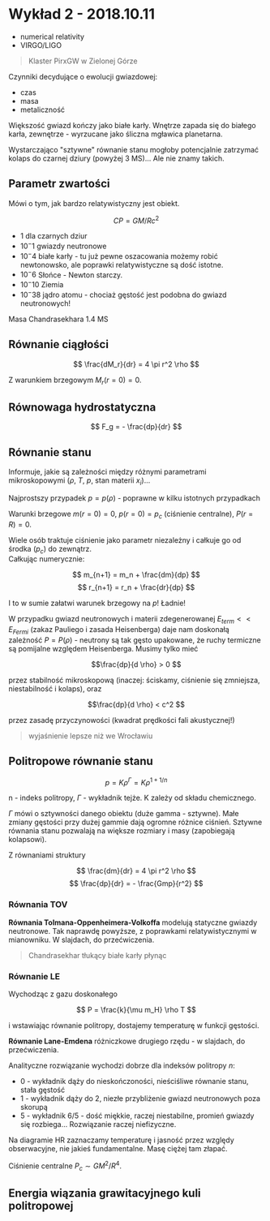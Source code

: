 # Wykład 2 - 2018.10.11

* numerical relativity
* VIRGO/LIGO

> Klaster PirxGW w Zielonej Górze

Czynniki decydujące o ewolucji gwiazdowej:

* czas
* masa
* metaliczność

Większość gwiazd kończy jako białe karły. Wnętrze zapada się do białego karła, zewnętrze - wyrzucane jako śliczna mgławica planetarna.

Wystarczająco "sztywne" równanie stanu mogłoby potencjalnie zatrzymać kolaps do czarnej dziury (powyżej 3 MS)... Ale nie znamy takich.

## Parametr zwartości

Mówi o tym, jak bardzo relatywistyczny jest obiekt.

$$CP = GM/Rc^2$$

* 1 dla czarnych dziur
* $10^-1$ gwiazdy neutronowe
* $10^-4$ białe karły - tu już pewne oszacowania możemy robić newtonowsko, ale poprawki relatywistyczne są dość istotne.
* $10^-6$ Słońce - Newton starczy.
* $10^-10$ Ziemia
* $10^-38$ jądro atomu - chociaż gęstość jest podobna do gwiazd neutronowych!

Masa Chandrasekhara 1.4 MS

## Równanie ciągłości

$$ \frac{dM_r}{dr} = 4 \pi r^2 \rho $$

Z warunkiem brzegowym $M_r(r=0) = 0$.

## Równowaga hydrostatyczna

$$ F_g = - \frac{dp}{dr} $$

## Równanie stanu

Informuje, jakie są zależności między różnymi parametrami mikroskopowymi ($\rho$, $T$, $p$, stan materii $x_i$)...

Najprostszy przypadek $p = p(\rho)$ - poprawne w kilku istotnych przypadkach

Warunki brzegowe $m(r=0) = 0$, $p(r=0) = p_c$ (ciśnienie centralne), $P(r=R) = 0$.

Wiele osób traktuje ciśnienie jako parametr niezależny i całkuje go od środka ($p_c$) do zewnątrz.  
Całkując numerycznie:

$$ m_{n+1} = m_n + \frac{dm}{dp} $$
$$ r_{n+1} = r_n + \frac{dr}{dp} $$

I to w sumie załatwi warunek brzegowy na $p$! Ładnie!

W przypadku gwiazd neutronowych i materii zdegenerowanej $E_{term} <<
E_{Fermi}$ (zakaz Pauliego i zasada Heisenberga) daje nam doskonałą zależność
$P = P(\rho)$ - neutrony są tak gęsto upakowane, że ruchy termiczne są
pomijalne względem Heisenberga. Musimy tylko mieć 

$$\frac{dp}{d \rho} > 0 $$

przez stabilność mikroskopową (inaczej: ściskamy, ciśnienie się zmniejsza, niestabilność i kolaps), oraz

$$\frac{dp}{d \rho} < c^2 $$

przez zasadę przyczynowości (kwadrat prędkości fali akustycznej!)

> wyjaśnienie lepsze niż we Wrocławiu


## Politropowe równanie stanu

$$ p = K \rho^\Gamma = K \rho^{1+1/n} $$

n - indeks politropy, $\Gamma$ - wykładnik tejże. K zależy od składu chemicznego.

$\Gamma$ mówi o sztywności danego obiektu (duże gamma - sztywne). Małe zmiany gęstości przy dużej gammie dają ogromne różnice ciśnień.
Sztywne równania stanu pozwalają na większe rozmiary i masy (zapobiegają kolapsowi).

Z równaniami struktury

$$ \frac{dm}{dr} = 4 \pi r^2 \rho $$
$$ \frac{dp}{dr} = - \frac{Gmp}{r^2} $$

### Równania TOV

**Równania Tolmana-Oppenheimera-Volkoffa** modelują statyczne gwiazdy
neutronowe. Tak naprawdę powyższe, z poprawkami relatywistycznymi w mianowniku.
W slajdach, do przećwiczenia.

> Chandrasekhar tłukący białe karły płynąc

### Równanie LE

Wychodząc z gazu doskonałego

$$ P = \frac{k}{\mu m_H} \rho T $$

i wstawiając równanie politropy, dostajemy temperaturę w funkcji gęstości.

**Równanie Lane-Emdena** różniczkowe drugiego rzędu - w slajdach, do przećwiczenia.

Analityczne rozwiązanie wychodzi dobrze dla indeksów politropy $n$:

* 0 - wykładnik dąży do nieskończoności, nieściśliwe równanie stanu, stała gęstość
* 1 - wykładnik dąży do 2, niezłe przybliżenie gwiazd neutronowych poza skorupą
* 5 - wykładnik 6/5 - dość miękkie, raczej niestabilne, promień gwiazdy się rozbiega... Rozwiązanie raczej niefizyczne.

Na diagramie HR zaznaczamy temperaturę i jasność przez względy obserwacyjne, nie jakieś fundamentalne. Masę ciężej tam złapać.

Ciśnienie centralne $P_c \sim G M^2/R^4$.


## Energia wiązania grawitacyjnego kuli politropowej
